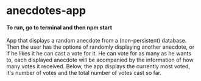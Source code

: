# anecdotes-app

<b>To run, go to terminal and then
npm start
</b>
<br><br>
App that displays a random anecdote from a (non-persistent) database. Then the user has the options of randomly displaying another anecdote, or if he likes it he can cast a vote for it. He can vote for as many as he wants to, each displayed anecdote will be acompanied by the information of how many votes it received. Below, the app displays the currently most voted, it's number of votes and the total number of votes cast so far.
